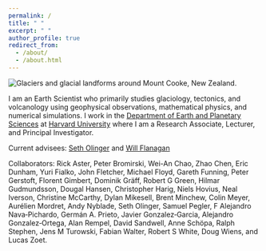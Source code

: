 ```yaml
---
permalink: /
title: " "
excerpt: " "
author_profile: true
redirect_from: 
  - /about/
  - /about.html
---
```

![Glaciers and glacial landforms around Mount Cooke, New Zealand.](https://bradlipovsky.github.io/images/PANO_20190317_142920.jpg)

I am an Earth Scientist who primarily studies glaciology, tectonics, and volcanology using geophysical observations, mathematical physics, and numerical simulations.  I work in the [Department of Earth and Planetary Sciences](http://eps.harvard.edu) at [Harvard University](harvard.edu) where I am a Research Associate, Lecturer, and Principal Investigator.

Current advisees:  [Seth Olinger](https://eps.harvard.edu/people/seth-olinger) and [Will Flanagan](https://eps.harvard.edu/people/will-flanagan)

Collaborators: Rick Aster, Peter Bromirski, Wei-An Chao, Zhao Chen, Eric Dunham, Yuri Fialko, John Fletcher, Michael Floyd, Gareth Funning, Peter Gerstoft, Florent Gimbert, Dominik Gräff, Robert G Green, Hilmar Gudmundsson, Dougal Hansen, Christopher Harig,  Niels Hovius, Neal Iverson, Christine McCarthy, Dylan Mikesell, Brent Minchew, Colin Meyer, Aurélien Mordret, Andy Nyblade, Seth Olinger, Samuel Pegler, F Alejandro Nava‐Pichardo, Germán A. Prieto, Javier Gonzalez‐Garcia, Alejandro Gonzalez‐Ortega, Alan Rempel, David Sandwell, Anne Schöpa, Ralph Stephen, Jens M Turowski, Fabian Walter, Robert S White, Doug Wiens, and Lucas Zoet. 
